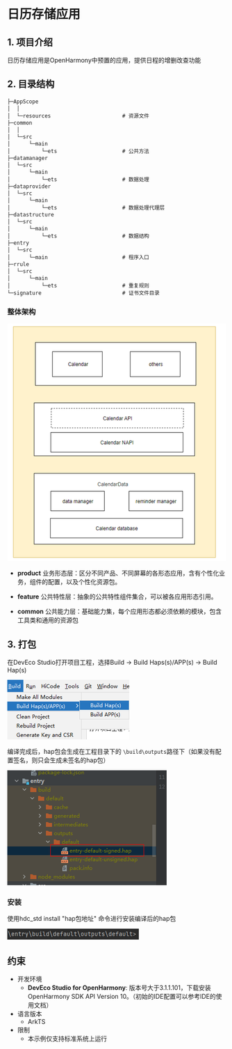 # 日历存储应用

## 1. 项目介绍

日历存储应用是OpenHarmony中预置的应用，提供日程的增删改查功能

## 2. 目录结构
```
├─AppScope
│  │  
│  └─resources                       # 资源文件 
├─common
│  │  
│  └─src
│      └─main  
│          └─ets                     # 公共方法            
├─datamanager 
│  └─src
│      └─main
│          └─ets                     # 数据处理                     
├─dataprovider
│  └─src
│      └─main
│          └─ets                     # 数据处理代理层         
├─datastructure 
│  └─src
│      └─main 
│          └─ets                     # 数据结构               
├─entry
│  └─src
│      └─main                        # 程序入口          
├─rrule
│  └─src
│      └─main
│          └─ets                     # 重复规则          
└─signature                          # 证书文件目录
```

### 整体架构

![](./figures/architecture.png)

- **product**
  业务形态层：区分不同产品、不同屏幕的各形态应用，含有个性化业务，组件的配置，以及个性化资源包。

- **feature**
  公共特性层：抽象的公共特性组件集合，可以被各应用形态引用。

- **common**
  公共能力层：基础能力集，每个应用形态都必须依赖的模块，包含工具类和通用的资源包
  
## 3. 打包

在DevEco Studio打开项目工程，选择Build → Build Haps(s)/APP(s) → Build Hap(s)

![](./figures/build_haps.png)

编译完成后，hap包会生成在工程目录下的 `\build\outputs`路径下（如果没有配置签名，则只会生成未签名的hap包）

![](./figures/build_output_dir_release.png)

### 安装

使用hdc_std install "hap包地址" 命令进行安装编译后的hap包

![](./figures/calendar_install.png)

## 约束
- 开发环境
   - **DevEco Studio for OpenHarmony**: 版本号大于3.1.1.101，下载安装OpenHarmony SDK API Version 10。（初始的IDE配置可以参考IDE的使用文档）
- 语言版本
   - ArkTS
- 限制
   - 本示例仅支持标准系统上运行



